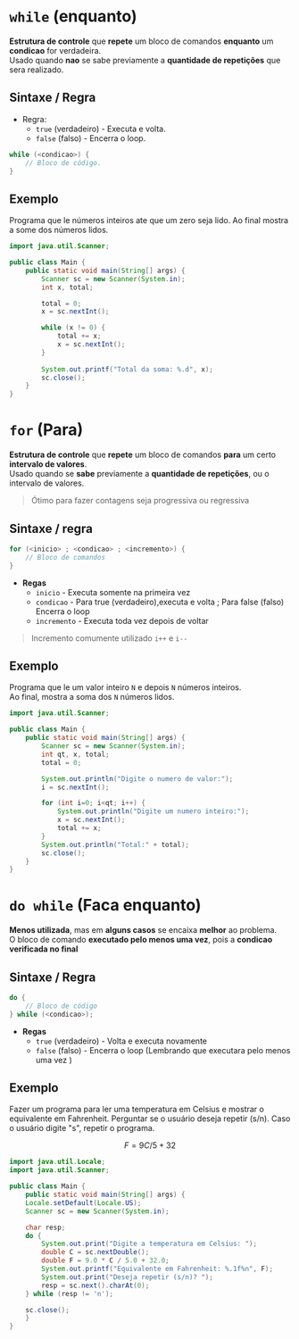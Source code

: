 # `while` (enquanto)

**Estrutura de controle** que **repete** um bloco de comandos **enquanto** um **condicao** for verdadeira.  
Usado quando **nao** se sabe previamente a **quantidade de repetições** que sera realizado.  

## Sintaxe / Regra

- Regra:
    - `true` (verdadeiro) - Executa e volta.
    - `false` (falso) - Encerra o loop.
```java
while (<condicao>) {
    // Bloco de código.
}
```

## Exemplo
Programa que le números inteiros ate que um zero seja lido. Ao final mostra a some dos números lidos.
```java
import java.util.Scanner;

public class Main {
    public static void main(String[] args) {
        Scanner sc = new Scanner(System.in);
        int x, total;

        total = 0;
        x = sc.nextInt();

        while (x != 0) {
            total += x;
            x = sc.nextInt();
        }
        
        System.out.printf("Total da soma: %.d", x);
        sc.close();
    }
}
```

# `for` (Para)

**Estrutura de controle** que **repete** um bloco de comandos **para** um certo **intervalo de valores**.  
Usado quando se **sabe** previamente a **quantidade de repetições**, ou o intervalo de valores.  
> Ótimo para fazer contagens seja progressiva ou regressiva

## Sintaxe / regra
```java
for (<inicio> ; <condicao> ; <incremento>) {
    // Bloco de comandos
}
```
- **Regas**
    - `inicio` - Executa somente na primeira vez
    - `condicao` - Para true (verdadeiro),executa e volta ; Para false (falso) Encerra o loop
    - `incremento` - Executa toda vez depois de voltar
> Incremento comumente utilizado `i++` e `i--`

## Exemplo
Programa que le um valor inteiro `N` e depois `N` números inteiros.  
Ao final, mostra a soma dos `N` números lidos.
```java
import java.util.Scanner;

public class Main {
    public static void main(String[] args) {
        Scanner sc = new Scanner(System.in);
        int qt, x, total;
        total = 0;

        System.out.println("Digite o numero de valor:");
        i = sc.nextInt();

        for (int i=0; i<qt; i++) {
            System.out.println("Digite um numero inteiro:");
            x = sc.nextInt();
            total += x;
        }
        System.out.println("Total:" + total);
        sc.close();
    }
}
```

# `do while` (Faca enquanto)

**Menos utilizada**, mas em **alguns casos** se encaixa **melhor** ao problema.  
O bloco de comando **executado pelo menos uma vez**, pois a **condicao verificada no final**  

## Sintaxe / Regra
```java
do {
    // Bloco de código
} while (<condicao>);
```
- **Regas**
    - `true` (verdadeiro) - Volta e executa novamente
    - `false` (falso) - Encerra o loop (Lembrando que executara pelo menos uma vez
    )

## Exemplo
Fazer um programa para ler uma temperatura em Celsius e mostrar o equivalente em
Fahrenheit. Perguntar se o usuário deseja repetir (s/n). Caso o usuário digite "s", repetir o programa.

$$
F = 9C/5+ 32
$$

```java
import java.util.Locale;
import java.util.Scanner;

public class Main {
    public static void main(String[] args) {
    Locale.setDefault(Locale.US);
    Scanner sc = new Scanner(System.in);

    char resp;
    do {
        System.out.print("Digite a temperatura em Celsius: ");
        double C = sc.nextDouble();
        double F = 9.0 * C / 5.0 + 32.0;
        System.out.printf("Equivalente em Fahrenheit: %.1f%n", F);
        System.out.print("Deseja repetir (s/n)? ");
        resp = sc.next().charAt(0);
    } while (resp != 'n');

    sc.close();
    }
}
```